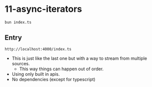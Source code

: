 # 11-async-iterators

```bash
bun index.ts
```

## Entry

```
http://localhost:4000/index.ts
```

- This is just like the last one but with a way to stream from multiple sources.
  - This way things can happen out of order.
- Using only built in apis.
- No dependencies (except for typescript)
